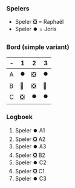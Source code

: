 ### Spelers
- Speler ❎ = Raphaël
- Speler ⏺️ = Joris

### Bord (simple variant)
| - | 1 | 2 | 3 |
|---|---|---|---|
| A |⏺️|❎|⏺️|
| B |🔲|❎|🔲|
| C |❎|⏺️|⏺️|

### Logboek
1. Speler ⏺️ A1
2. Speler ❎ A2
3. Speler ⏺️ A3
4. Speler ❎ B2
5. Speler ⏺️ C2
6. Speler ❎ C1
7. Speler ⏺️ C3